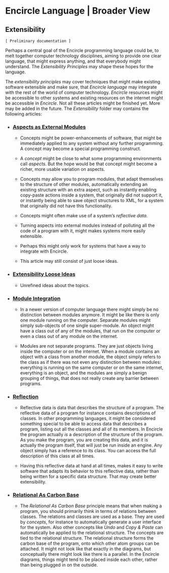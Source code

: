 ﻿Encircle Language | Broader View
================================

Extensibility
-------------

`[ Preliminary documentation ]`

Perhaps a central goal of the Encircle programming language could be, to melt together computer technology disciplines, aiming to provide one clear language, that might express anything, and that everybody might understand. The *Extensibility Principles* may shape these hopes for the language.

The *extensibility principles* may cover techniques that might make existing software extensible and make sure, that *Encircle language* may integrate with the rest of the world of computer technology. *Encircle* resources might be accessible to other systems and existing resources on the internet might be accessible in *Encircle*. Not all these articles might be finished yet. More may be added in the future. The *Extensibility* folder may contains the following articles:

- ### [Aspects as External Modules](aspects-as-external-modules.md)

    - Concepts might be power-enhancements of software, that might be immediately applied to any system without any further programming. A concept may become a special programming construct.

    - A *concept* might be close to what some programming environments call *aspects*. But the hope would be that concept might become a richer, more usable variation on aspects.

    - Concepts may allow you to program modules, that adapt themselves to the structure of other modules, automatically extending an existing structure with an extra aspect, such as instantly enabling copy-paste actions inside a system, that originally did not support it, or instantly being able to save object structures to XML, for a system that originally did not have this functionality.

    - Concepts might often make use of a system’s *reflective data*.

    - Turning aspects into external modules instead of polluting all the code of a program with it, might makes systems more easily extensible.

    - Perhaps this might only work for systems that have a way to integrate with Encircle.

    - This article may still consist of just loose ideas.

- ### [Extensibility Loose Ideas](extensibility-loose-Ideas.md)
  
    - Unrefined ideas about the topics.

- ### [Module Integration](module-Integration.md)

    - In a newer version of computer language there might simply be no distinction between modules anymore. It might be like there is only one module running on the computer. Separate modules might simply sub-objects of one single super-module. An object might have a class out of any of the modules, that run on the computer or even a class out of any module on the internet.

    - Modules are not separate programs. They are just objects living inside the computer or on the internet. When a module contains an object with a class from another module, the object simply refers to the class as if there was not even any distinction between modules: everything is running on the same computer or on the same internet, everything is an object, and the modules are simply a benign grouping of things, that does not really create any barrier between programs.

- ### [Reflection](reflection.md)

    - Reflective data is data that describes the structure of a program. The reflective data of a program for instance contains descriptions of classes. In other programming languages, it might be considered something special to be able to access data that describes a program, listing out all the classes and all of its members. In Encircle the program actually *is* a description of the structure of the program. As you make the program, you are creating this data, and it is actually the program itself, that will just be run inside an engine. Any object simply has a reference to its class. You can access the full description of this class at all times.

    - Having this reflective data at hand at all times, makes it easy to write software that adapts its behavior to this reflective data, rather than being written for a specific data structure. That may create better extensibility.

- ### [Relational As Carbon Base](relational-as-carbon-base.md)

    - The *Relational As Carbon Base* principle means that when making a program, you should primarily think in terms of relations between classes. The relations and classes are used as a base. They are used by *concepts*, for instance to automatically generate a user interface for the system. Also other concepts like *Undo* and *Copy & Paste* can automatically be applied to the relational structure. The concepts are tied to the relational structure. The relational structure forms the carbon base of the program, onto which other atom groups can be attached. It might not look like that exactly in the diagrams, but conceptually there might look like there is a parallel. In the Encircle diagrams, things might tend to be placed inside each other, rather than being plugged in on the outside.